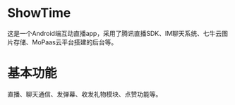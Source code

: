 # ShowTime
这是一个Android端互动直播app，采用了腾讯直播SDK、IM聊天系统、七牛云图片存储、MoPaas云平台搭建的后台等。
# 基本功能
直播、聊天通信、发弹幕、收发礼物模块、点赞功能等。

